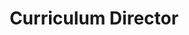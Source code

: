 ---
name: "Tiffany Orian"
group: "general board"
title: "Curriculum Director"
pronouns: "she/her"
img: "torian.jpg"
graduating_year: 2026
github: "tiffanyorian"
email: "tiffanyorian@g.ucla.edu"
---